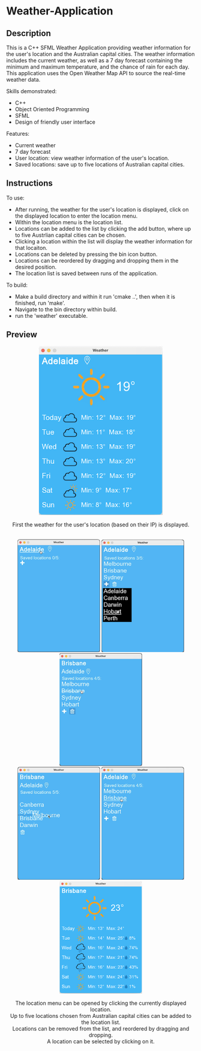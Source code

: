 # Weather-Application

## Description
This is a C++ SFML Weather Application providing weather information for the user's location and the Australian capital cities. The weather information includes the current weather, as well as a 7 day forecast containing the minimum and maximum temperature, and the chance of rain for each day. This application uses the Open Weather Map API to source the real-time weather data.

Skills demonstrated:
- C++
- Object Oriented Programming
- SFML
- Design of friendly user interface

Features:
- Current weather
- 7 day forecast
- User location: view weather information of the user's location.
- Saved locations: save up to five locations of Australian capital cities.

## Instructions
To use:
- After running, the weather for the user's location is displayed, click on the displayed location to enter the location menu.
- Within the location menu is the location list.
- Locations can be added to the list by clicking the add button, where up to five Austrlian capital cities can be chosen.
- Clicking a location within the list will display the weather information for that locaiton.
- Locations can be deleted by pressing the bin icon button.
- Locations can be reordered by dragging and dropping them in the desired position.
- The location list is saved between runs of the application.

To build:
- Make a build directory and within it run 'cmake ..', then when it is finished, run 'make'.
- Navigate to the bin directory within build.
- run the 'weather' executable.

## Preview
<div align="center">
  <img src="https://github.com/liamblaschka/image-repo/blob/main/Weather-Application/user_location.png" width="330" height="450">
  <p>First the weather for the user's location (based on their IP) is displayed.</p>
  <br>
  
  <img src="https://github.com/liamblaschka/image-repo/blob/main/Weather-Application/location_menu.png" width="220" height="300">
  <img src="https://github.com/liamblaschka/image-repo/blob/main/Weather-Application/add_locations.png" width="220" height="300">
  <img src="https://github.com/liamblaschka/image-repo/blob/main/Weather-Application/delete_locations.png" width="220" height="300">
  <br>
  <img src="https://github.com/liamblaschka/image-repo/blob/main/Weather-Application/reorder_locations.png" width="220" height="300">
  <img src="https://github.com/liamblaschka/image-repo/blob/main/Weather-Application/select_location.png" width="220" height="300">
  <img src="https://github.com/liamblaschka/image-repo/blob/main/Weather-Application/selected_location.png" width="220" height="300">
  <p>
    The location menu can be opened by clicking the currently displayed location.<br>
    Up to five locations chosen from Australian capital cities can be added to the location list.<br>
    Locations can be removed from the list, and reordered by dragging and dropping.<br>
    A location can be selected by clicking on it.
  </p>

  
</div>
